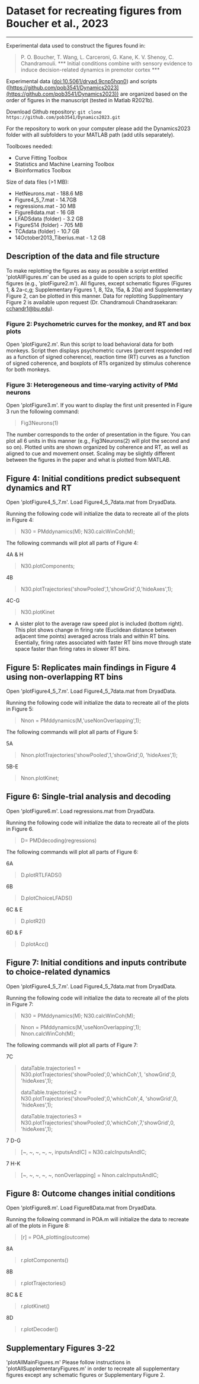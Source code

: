 # Dataset for recreating figures from Boucher et al., 2023
---
Experimental data used to construct the figures found in:

> P. O. Boucher, T. Wang, L. Carceroni, G. Kane, K. V. Shenoy, C. Chandramouli.
> *** Initial conditions combine with sensory evidence to induce decision-related dynamics in premotor cortex ***


Experimental data ([doi:10.5061/dryad.9cnp5hqn0](doi:10.5061/dryad.9cnp5hqn0)) and scripts ([https://github.com/pob3541/Dynamics2023](https://github.com/pob3541/Dynamics2023)) are organized based on the order of figures in the manuscript (tested in Matlab R2021b).

Download Github repository:        `git clone https://github.com/pob3541/Dynamics2023.git`

For the repository to work on your computer please add the Dynamics2023 folder with all subfolders to your MATLAB path (add utils separately).

Toolboxes needed: 
- Curve Fitting Toolbox
- Statistics and Machine Learning Toolbox
- Bioinformatics Toolbox

Size of data files (>1 MB):
- HetNeurons.mat - 188.6 MB
- Figure4_5_7.mat - 14.7GB
- regressions.mat - 30 MB
- Figure8data.mat - 16 GB
- LFADSdata (folder) - 3.2 GB
- FigureS14 (folder) - 705 MB
- TCAdata (folder) - 10.7 GB
- 14October2013_Tiberius.mat - 1.2 GB

## Description of the data and file structure

To make replotting the figures as easy as possible a script entitled 'plotAllFigures.m' can be used as a guide to open scripts to plot specific figures (e.g., 'plotFigure2.m'). All figures, except schematic figures (Figures 1, & 2a-c,g; Supplementary Figures 1, 8, 12a, 15a, & 20a) and Supplementary Figure 2, can be plotted in this manner. Data for replotting Supplmentary Figure 2 is available upon request (Dr. Chandramouli Chandrasekaran: cchandr1@bu.edu).

### Figure 2: Psychometric curves for the monkey, and RT and box plots

Open 'plotFigure2.m'. Run this script to load behavioral data for both monkeys. Script then displays psychometric curves (percent responded red as a function of signed coherence), reaction time (RT) curves as a function of signed coherence, and boxplots of RTs organized by stimulus coherence for both monkeys.

### Figure 3: Heterogeneous and time-varying activity of PMd neurons 
 
Open 'plotFigure3.m'. If you want to display the first unit presented in Figure 3 run the following command:
 >Fig3Neurons(1)

The number corresponds to the order of presentation in the figure. You can plot all 6 units in this manner (e.g., Fig3Neurons(2) will plot the second and so on). Plotted units are shown organized by coherence and RT, as well as aligned to cue and movement onset. Scaling may be slightly different between the figures in the paper and what is plotted from MATLAB.

## Figure 4: Initial conditions predict subsequent dynamics and RT

Open 'plotFigure4_5_7.m'. Load Figure4_5_7data.mat from DryadData. 

Running the following code will initialize the data to recreate all of the plots in Figure 4:
> N30 = PMddynamics(M); 
> N30.calcWinCoh(M);


The following commands will plot all parts of Figure 4: 

4A & H
> N30.plotComponents;

4B
> N30.plotTrajectories('showPooled',1,'showGrid',0,'hideAxes',1); 

4C-G
> N30.plotKinet

- A sister plot to the average raw speed plot is included (bottom right). This plot shows change in firing rate (Euclidean distance between adjacent time points) averaged across trials and within RT bins.  Esentially, firing rates associated with faster RT bins move through state space faster than firing rates in slower RT bins.

## Figure 5: Replicates main findings in Figure 4 using non-overlapping RT bins

Open 'plotFigure4_5_7.m'. Load Figure4_5_7data.mat from DryadData. 

Running the following code will initialize the data to recreate all of the plots in Figure 5:
> Nnon = PMddynamics(M,'useNonOverlapping',1);

The following commands will plot all parts of Figure 5: 

5A
> Nnon.plotTrajectories('showPooled',1,'showGrid',0, 'hideAxes',1);

5B-E
> Nnon.plotKinet;



## Figure 6: Single-trial analysis and decoding
Open 'plotFigure6.m'. Load regressions.mat from DryadData. 

Running the following code will initialize the data to recreate all of the plots in Figure 6. 
> D= PMDdecoding(regressions) 

The following commands will plot all parts of Figure 6: 

6A
>D.plotRTLFADS() 

6B
>D.plotChoiceLFADS()

6C & E
>D.plotR2() 

6D & F
>D.plotAcc()


## Figure 7: Initial conditions and inputs contribute to choice-related dynamics 
Open 'plotFigure4_5_7.m'. Load Figure4_5_7data.mat from DryadData.

Running the following code will initialize the data to recreate all of the plots in Figure 7:
> N30 = PMddynamics(M); 
> N30.calcWinCoh(M);

> Nnon = PMddynamics(M,'useNonOverlapping',1);
> Nnon.calcWinCoh(M);

The following commands will plot all parts of Figure 7: 

7C
> dataTable.trajectories1 = N30.plotTrajectories('showPooled',0,'whichCoh',1, 'showGrid',0, 'hideAxes',1);
>
> dataTable.trajectories2 = N30.plotTrajectories('showPooled',0,'whichCoh',4, 'showGrid',0, 'hideAxes',1);
> 
> dataTable.trajectories3 = N30.plotTrajectories('showPooled',0,'whichCoh',7,'showGrid',0, 'hideAxes',1);

7 D-G
>[~, ~, ~, ~, ~, inputsAndIC] = N30.calcInputsAndIC;

7 H-K
> [~, ~, ~, ~, ~, nonOverlapping] = Nnon.calcInputsAndIC;


## Figure 8: Outcome changes initial conditions

Open 'plotFigure8.m'. Load Figure8Data.mat from DryadData.

Running the following command in POA.m will initialize the data to recreate all of the plots in Figure 8: 
>[r] = POA_plotting(outcome) 

8A
>r.plotComponents()

8B
>r.plotTrajectories()

8C & E
>r.plotKinet()

8D
>r.plotDecoder()

## Supplementary Figures 3-22
'plotAllMainFigures.m'
Please follow instructions in 'plotAllSupplementaryFigures.m' in order to recreate all supplementary figures except any schematic figures or Supplementary Figure 2. 



